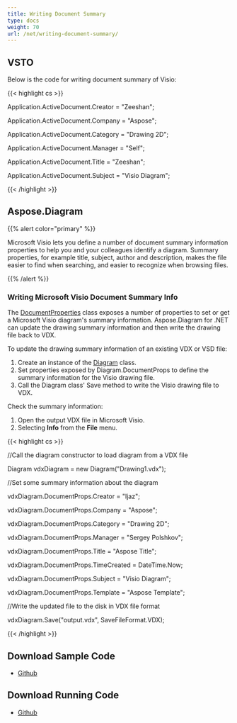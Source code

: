 ```yaml
---
title: Writing Document Summary
type: docs
weight: 70
url: /net/writing-document-summary/
---
```


## **VSTO**
Below is the code for writing document summary of Visio:

{{< highlight cs >}}

  Application.ActiveDocument.Creator = "Zeeshan";

 Application.ActiveDocument.Company = "Aspose";

 Application.ActiveDocument.Category = "Drawing 2D";

 Application.ActiveDocument.Manager = "Self";

 Application.ActiveDocument.Title = "Zeeshan";

 Application.ActiveDocument.Subject = "Visio Diagram";


{{< /highlight >}}
## **Aspose.Diagram**
{{% alert color="primary" %}} 

Microsoft Visio lets you define a number of document summary information properties to help you and your colleagues identify a diagram. Summary properties, for example title, subject, author and description, makes the file easier to find when searching, and easier to recognize when browsing files.

{{% /alert %}} 
### **Writing Microsoft Visio Document Summary Info**
The [DocumentProperties](https://apireference.aspose.com/diagram/net/aspose.diagram/documentproperties) class exposes a number of properties to set or get a Microsoft Visio diagram's summary information. Aspose.Diagram for .NET can update the drawing summary information and then write the drawing file back to VDX.

To update the drawing summary information of an existing VDX or VSD file:

1. Create an instance of the [Diagram](https://apireference.aspose.com/diagram/net/aspose.diagram/diagram) class.
1. Set properties exposed by Diagram.DocumentProps to define the summary information for the Visio drawing file.
1. Call the Diagram class' Save method to write the Visio drawing file to VDX.

Check the summary information:

1. Open the output VDX file in Microsoft Visio.
1. Selecting **Info** from the **File** menu.

{{< highlight cs >}}

  //Call the diagram constructor to load diagram from a VDX file

 Diagram vdxDiagram = new Diagram("Drawing1.vdx");

 //Set some summary information about the diagram

 vdxDiagram.DocumentProps.Creator = "Ijaz";

 vdxDiagram.DocumentProps.Company = "Aspose";

 vdxDiagram.DocumentProps.Category = "Drawing 2D";

 vdxDiagram.DocumentProps.Manager = "Sergey Polshkov";

 vdxDiagram.DocumentProps.Title = "Aspose Title";

 vdxDiagram.DocumentProps.TimeCreated = DateTime.Now;

 vdxDiagram.DocumentProps.Subject = "Visio Diagram";

 vdxDiagram.DocumentProps.Template = "Aspose Template";

 //Write the updated file to the disk in VDX file format

 vdxDiagram.Save("output.vdx", SaveFileFormat.VDX);


{{< /highlight >}}
## **Download Sample Code**
- [Github](https://github.com/aspose-diagram/Aspose.Diagram-for-.NET/releases/tag/AsposeDiagramVsVSTOv1.1)
## **Download Running Code**
- [Github](https://github.com/aspose-diagram/Aspose.Diagram-for-.NET/tree/master/Plugins/Aspose.Diagram%20Vs%20VSTO%20Visio/Code%20Comparison%20of%20Common%20Features/Writing%20Document%20Summary)
